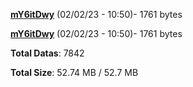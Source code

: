 [**mY6itDwy**](/data/mY6itDwy.txt) (02/02/23 - 10:50)- 1761 bytes

[**mY6itDwy**](/data/mY6itDwy.txt) (02/02/23 - 10:50)- 1761 bytes

**Total Datas**: 7842

**Total Size**: 52.74 MB / 52.7 MB
